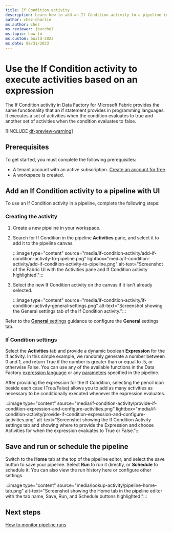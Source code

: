 ```yaml
---
title: If Condition activity
description: Learn how to add an If Condition activity to a pipeline in Data Factory for Microsoft Fabric and use it to execute other activities based on an expression.
author: chez-charlie
ms.author: chez
ms.reviewer: jburchel
ms.topic: how-to
ms.custom: build-2023
ms.date: 08/31/2023
---
```


# Use the If Condition activity to execute activities based on an expression

The If Condition activity in Data Factory for Microsoft Fabric provides the same functionality that an if statement provides in programming languages. It executes a set of activities when the condition evaluates to true and another set of activities when the condition evaluates to false.

[!INCLUDE [df-preview-warning](includes/data-factory-preview-warning.md)]

## Prerequisites

To get started, you must complete the following prerequisites:

- A tenant account with an active subscription. [Create an account for free](../get-started/fabric-trial.md).
- A workspace is created.

## Add an If Condition activity to a pipeline with UI

To use an If Condition activity in a pipeline, complete the following steps:

### Creating the activity

1. Create a new pipeline in your workspace.
1. Search for If Condition in the pipeline **Activities** pane, and select it to add it to the pipeline canvas.

   :::image type="content" source="media/if-condition-activity/add-if-condition-activity-to-pipeline.png" lightbox="media/if-condition-activity/add-if-condition-activity-to-pipeline.png" alt-text="Screenshot of the Fabric UI with the Activities pane and If Condition activity highlighted.":::

1. Select the new If Condition activity on the canvas if it isn't already selected.

   :::image type="content" source="media/if-condition-activity/if-condition-activity-general-settings.png" alt-text="Screenshot showing the General settings tab of the If Condition activity.":::

Refer to the [**General** settings](activity-overview.md#general-settings) guidance to configure the **General** settings tab.

### If Condition settings

Select the **Activities** tab and provide a dynamic boolean **Expression** for the If activity. In this simple example, we randomly generate a number between 0 and 1, and return True if the number is greater than or equal to .5, or otherwise False. You can use any of the available functions in the Data Factory [expression language](expression-language.md) or any [parameters](parameters.md) specified in the pipeline.

After providing the expression for the If Condition, selecting the pencil icon beside each case (True/False) allows you to add as many activities as necessary to be conditionally executed whenever the expression evaluates.

:::image type="content" source="media/if-condition-activity/provide-if-condition-expression-and-configure-activities.png" lightbox="media/if-condition-activity/provide-if-condition-expression-and-configure-activities.png" alt-text="Screenshot showing the If Condition Activity settings tab and showing where to provide the Expression and choose Activities for when the expression evaluates to True or False.":::

## Save and run or schedule the pipeline

Switch to the **Home** tab at the top of the pipeline editor, and select the save button to save your pipeline.  Select **Run** to run it directly, or **Schedule** to schedule it.  You can also view the run history here or configure other settings.

:::image type="content" source="media/lookup-activity/pipeline-home-tab.png" alt-text="Screenshot showing the Home tab in the pipeline editor with the tab name, Save, Run, and Schedule buttons highlighted.":::

## Next steps

[How to monitor pipeline runs](monitor-pipeline-runs.md)
